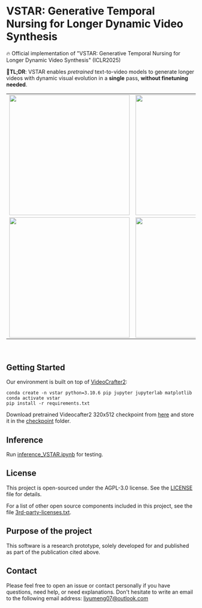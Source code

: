 
# VSTAR: Generative Temporal Nursing for Longer Dynamic Video Synthesis

:fire:  Official implementation of "VSTAR: Generative Temporal Nursing for Longer Dynamic Video Synthesis" (ICLR2025)

🚀**TL;DR**: VSTAR enables *pretrained* text-to-video models to generate longer videos with dynamic visual evolution in a **single** pass, **without finetuning needed**.


<table class="center">
  <td><img src=docs/lava.gif width="320"></td>
  <td><img src=docs/boy_girl.gif width="320"></td>
  <tr>
  <td><img src=docs/beach.gif width="320"></td>
  <td><img src=docs/superman.gif width="320"></td>
  <tr>
</table >

<br />


## Getting Started

Our environment is built on top of [VideoCrafter2](https://github.com/AILab-CVC/VideoCrafter):
```
conda create -n vstar python=3.10.6 pip jupyter jupyterlab matplotlib
conda activate vstar
pip install -r requirements.txt
```
Download pretrained Videocafter2 320x512 checkpoint from [here](https://huggingface.co/VideoCrafter/VideoCrafter2/blob/main/model.ckpt) and store it in the [checkpoint](checkpoint) folder.

## Inference
Run [inference_VSTAR.ipynb](inference_VSTAR.ipynb) for testing.


## License

This project is open-sourced under the AGPL-3.0 license. See the
[LICENSE](LICENSE) file for details.

For a list of other open source components included in this project, see the
file [3rd-party-licenses.txt](3rd-party-licenses.txt).


## Purpose of the project

This software is a research prototype, solely developed for and published as
part of the publication cited above. 


## Contact     

Please feel free to open an issue or contact personally if you have questions, need help, or need explanations. Don't hesitate to write an email to the following email address:
liyumeng07@outlook.com


